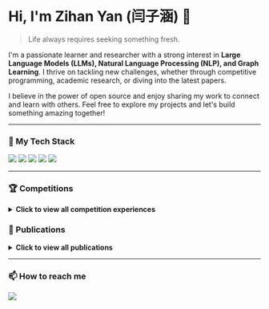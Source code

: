 # Hi, I'm Zihan Yan (闫子涵) 👋

> Life always requires seeking something fresh.

I'm a passionate learner and researcher with a strong interest in **Large Language Models (LLMs), Natural Language Processing (NLP), and Graph Learning**. I thrive on tackling new challenges, whether through competitive programming, academic research, or diving into the latest papers.

I believe in the power of open source and enjoy sharing my work to connect and learn with others. Feel free to explore my projects and let's build something amazing together!

---

### 🚀 My Tech Stack

<p align="left">
  <a href="https://www.python.org" target="_blank"><img src="https://img.shields.io/badge/Python-3776AB?style=for-the-badge&logo=python&logoColor=white" /></a>
  <a href="https://pytorch.org/" target="_blank"><img src="https://img.shields.io/badge/PyTorch-%23EE4C2C.svg?style=for-the-badge&logo=PyTorch&logoColor=white" /></a>
  <a href="https://huggingface.co/" target="_blank"><img src="https://img.shields.io/badge/Hugging%20Face-%F0%9F%A4%97-blue?style=for-the-badge" /></a>
  <a href="https://scikit-learn.org/" target="_blank"><img src="https://img.shields.io/badge/scikit--learn-%23F7931E.svg?style=for-the-badge&logo=scikit-learn&logoColor=white" /></a>
  <a href="https://www.tensorflow.org" target="_blank"><img src="https://img.shields.io/badge/TensorFlow-%23FF6F00.svg?style=for-the-badge&logo=TensorFlow&logoColor=white" /></a>
</p>

---

### 🏆 Competitions

<details>
<summary><strong>Click to view all competition experiences</strong></summary>

- **2025** | Alibaba Tianchi AFAC2025: Financial Long-Chain-of-Thought Compression | *Ongoing*
- **2025** | Kaggle WSDM-CUP 2025 | **Silver Medal** 🥈
- **2025** | Kaggle SWE-bench | **Solo Silver Medal** 🥈
- **2024** | WWW2025 Multi-Modal Dialogue System Intent Recognition Challenge | **Finals Top 9**
- **2024** | Alibaba Tianchi AFAC2024: Financial Tool Learning | **A-Board Top 3 / B-Board Top 7** | [🔗 Code](https://github.com/yanzihan1/AFAC2024-Atop3)
- **2024** | KDD-CUP PST Track | **Top 4**
- **2024** | Kaggle LLM - Detect AI Generated Text | **Solo Silver Medal** 🥈
- **2024** | Alibaba Tianchi Alimama Reinforcement Learning Challenge | **Top 4** | [🔗 Code](https://github.com/yanzihan1/2024-Alimama-challenge-top4)
- **2023** | Alibaba Tianchi - NVIDIA Global AI Challenge for Smart Cars: LLM RAG | **Top 6** | [🔗 Code](https://github.com/yanzihan1/LLM_RAG)
- **2023** | Alibaba Tianchi Social Graph Link Prediction | **Top 15** | [🔗 Code](https://github.com/yanzihan1/GNN4CAAI-BDSC2023-TASK1)
- **2022** | China Post "User Intent Recognition" Global Challenge | **Top 5** | [🔗 Code](https://github.com/yanzihan1/pt-intention-recognition)
- **2021** | IJCAI 2021 WhoIsWho Task1 | **Top 12**
- **2021** | Intel Master Cup Deep Learning Challenge | **Top 7**
- **2021** | Sohu Campus Text Matching Competition | **Top 8** | [🔗 Code](https://github.com/CQUPT-GML/2021Sohu_Text_Matching)
- **2021** | Tianchi Global AI Innovation Contest | **Top 2%**

</details>

### 📝 Publications

<details>
<summary><strong>Click to view all publications</strong></summary>

- **[NAACL 2025]** **Yan Zihan**. GraphAgent: An Adversarial-Based Graph Learning Agent Network Structure. | `[Code coming soon]`
- **[WWW 2025]** **Yan Zihan**. Weakly Supervised Multi-Modal Large Model for Intent Recognition and Classification (tech report). | `[Code coming soon]`
- **[TKDE 2022]** **Yan Zihan**, Liu Li, Li Xin, et al. Towards Improving Embedding Based Models of Social Network Alignment via Pseudo Anchors. | [🔗 Code](https://github.com/yanzihan1/PSML)
- **[WWW 2023]** **Yan Zihan**, Y Chen, et al. Long-Text-Generation-by-Modeling-Mutihop-Level-Coherence. | [🔗 Code](https://github.com/yanzihan1/WWW2023-Long-Text-Generation-by-Modeling-Mutihop-Level-Coherence)
- **[ICSAI 2021]** He Jiawei, Liu Li, **Yan Zihan**, et al. User Alignment across Dynamic Social Networks based on Heuristic Algorithm. | [🔗 Code](https://github.com/yanzihan1/Use-Dynamic-network-embedding-for-Social-Network-Aligment-)

</details>

---

### 📫 How to reach me

<p align="left">
  <a href="mailto:your-email@example.com" target="_blank"><img src="https://img.shields.io/badge/Email-D14836?style=for-the-badge&logo=gmail&logoColor=white" /></a>
  <!--<a href="https://www.linkedin.com/in/your-linkedin-id" target="_blank"><img src="https://img.shields.io/badge/LinkedIn-0077B5?style=for-the-badge&logo=linkedin&logoColor=white" /></a>-->
  <!--<a href="https://twitter.com/your-twitter-handle" target="_blank"><img src="https://img.shields.io/badge/Twitter-1DA1F2?style=for-the-badge&logo=twitter&logoColor=white" /></a>-->
</p>

<!-- Optional: GitHub Stats Card -->
<!-- ![Zihan's GitHub stats](https://github-readme-stats.vercel.app/api?username=yanzihan1&show_icons=true&theme=radical) -->

